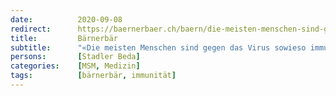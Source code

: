 ```yaml
---
date:          2020-09-08
redirect:      https://baernerbaer.ch/baern/die-meisten-menschen-sind-gegen-das-virus-sowieso-immun/
title:         Bärnerbär
subtitle:      "«Die meisten Menschen sind gegen das Virus sowieso immun»"
persons:       [Stadler Beda]
categories:    [MSM, Medizin]
tags:          [bärnerbär, immunität]
---
```


